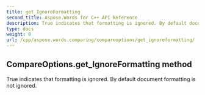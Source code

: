 ```yaml
---
title: get_IgnoreFormatting
second_title: Aspose.Words for C++ API Reference
description: True indicates that formatting is ignored. By default document formatting is not ignored. 
type: docs
weight: 0
url: /cpp/aspose.words.comparing/compareoptions/get_ignoreformatting/
---
```

## CompareOptions.get_IgnoreFormatting method


True indicates that formatting is ignored. By default document formatting is not ignored.

